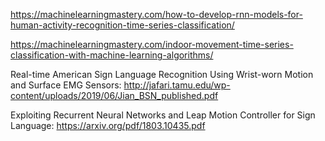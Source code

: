 https://machinelearningmastery.com/how-to-develop-rnn-models-for-human-activity-recognition-time-series-classification/

https://machinelearningmastery.com/indoor-movement-time-series-classification-with-machine-learning-algorithms/

Real-time American Sign Language Recognition Using Wrist-worn Motion and Surface EMG Sensors:
http://jafari.tamu.edu/wp-content/uploads/2019/06/Jian_BSN_published.pdf

Exploiting Recurrent Neural Networks and Leap Motion Controller for Sign Language:
https://arxiv.org/pdf/1803.10435.pdf